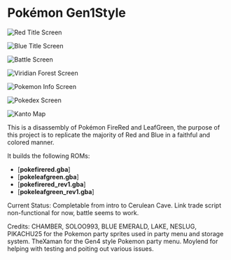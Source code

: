 # Pokémon Gen1Style

![](https://gitlab.com/xyifer12/firered_gen1style/-/raw/master/ImagesAndStuff/RedTitlePromo.png "Red Title Screen")

![](https://gitlab.com/xyifer12/firered_gen1style/-/raw/master/ImagesAndStuff/BlueTitlePromo.png "Blue Title Screen")

![](https://gitlab.com/xyifer12/firered_gen1style/-/raw/master/ImagesAndStuff/BattlePromo.png "Battle Screen")

![](https://gitlab.com/xyifer12/firered_gen1style/-/raw/master/ImagesAndStuff/ViridianForestPromo.png "Viridian Forest Screen")

![](https://gitlab.com/xyifer12/firered_gen1style/-/raw/master/ImagesAndStuff/PokemonInfoPromo.png "Pokemon Info Screen")

![](https://gitlab.com/xyifer12/firered_gen1style/-/raw/master/ImagesAndStuff/PokedexPromo.png "Pokedex Screen")

![](https://gitlab.com/xyifer12/firered_gen1style/-/raw/master/ImagesAndStuff/MapPromo.png "Kanto Map")

This is a disassembly of Pokémon FireRed and LeafGreen, the purpose of this project is to replicate the majority of Red and Blue in a faithful and colored manner.

It builds the following ROMs:

* [**pokefirered.gba**]
* [**pokeleafgreen.gba**]
* [**pokefirered_rev1.gba**]
* [**pokeleafgreen_rev1.gba**]


Current Status:
Completable from intro to Cerulean Cave.
Link trade script non-functional for now, battle seems to work.

Credits:
CHAMBER, SOLOO993, BLUE EMERALD, LAKE, NESLUG, PIKACHU25 for the Pokemon party sprites used in party menu and storage system.
TheXaman for the Gen4 style Pokemon party menu.
Moylend for helping with testing and poiting out various issues.


